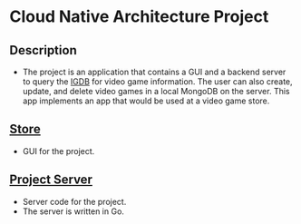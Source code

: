 # Cloud Native Architecture Project

## Description
 - The project is an application that contains a GUI and a backend server to query the [IGDB](https://www.igdb.com) for video game information. The user can also create, update, and delete video games in a local MongoDB on the server. This app implements an app that would be used at a video game store.

## [Store](https://github.com/gbass2/CloudNativeArchitecture/tree/main/projects/Store)
 - GUI for the project.

## [Project Server](https://github.com/gbass2/CloudNativeArchitecture/tree/main/projects/project%20server)
 - Server code for the project.
 - The server is written in Go.
